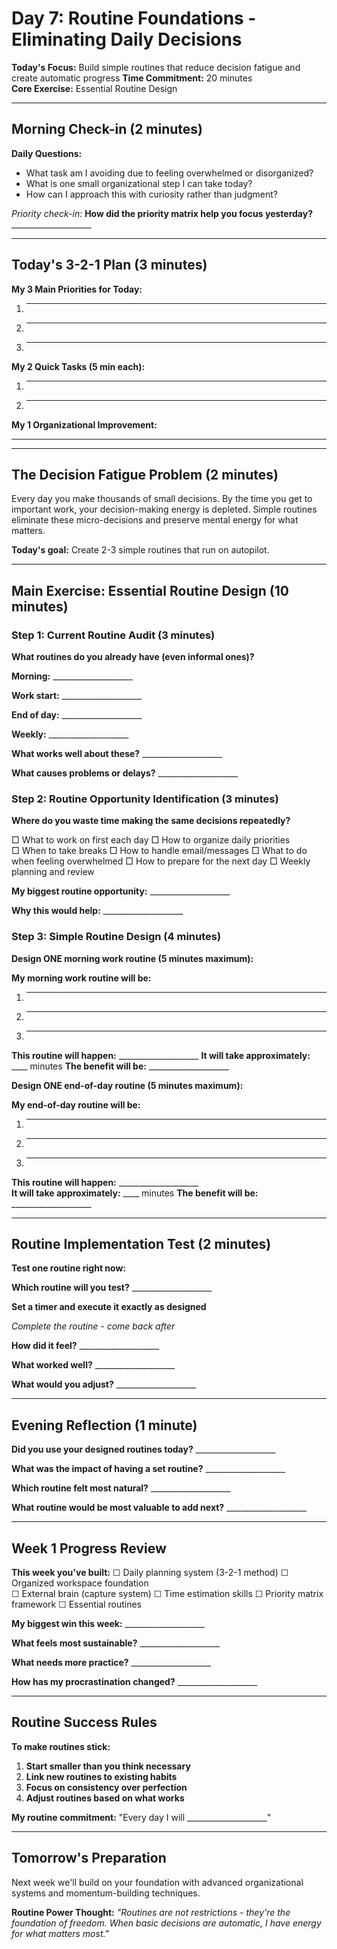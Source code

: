 # Day 7: Routine Foundations - Eliminating Daily Decisions

**Today's Focus:** Build simple routines that reduce decision fatigue and create automatic progress
**Time Commitment:** 20 minutes  
**Core Exercise:** Essential Routine Design

---

## Morning Check-in (2 minutes)

**Daily Questions:**
- What task am I avoiding due to feeling overwhelmed or disorganized?
- What is one small organizational step I can take today?
- How can I approach this with curiosity rather than judgment?

*Priority check-in:*
**How did the priority matrix help you focus yesterday?** ____________________

---

## Today's 3-2-1 Plan (3 minutes)

**My 3 Main Priorities for Today:**
1. ____________________
2. ____________________
3. ____________________

**My 2 Quick Tasks (5 min each):**
1. ____________________
2. ____________________

**My 1 Organizational Improvement:**
____________________

---

## The Decision Fatigue Problem (2 minutes)

Every day you make thousands of small decisions. By the time you get to important work, your decision-making energy is depleted. Simple routines eliminate these micro-decisions and preserve mental energy for what matters.

**Today's goal:** Create 2-3 simple routines that run on autopilot.

---

## Main Exercise: Essential Routine Design (10 minutes)

### Step 1: Current Routine Audit (3 minutes)

**What routines do you already have (even informal ones)?**

**Morning:** ____________________

**Work start:** ____________________

**End of day:** ____________________

**Weekly:** ____________________

**What works well about these?** ____________________

**What causes problems or delays?** ____________________

### Step 2: Routine Opportunity Identification (3 minutes)

**Where do you waste time making the same decisions repeatedly?**

□ What to work on first each day
□ How to organize daily priorities  
□ When to take breaks
□ How to handle email/messages
□ What to do when feeling overwhelmed
□ How to prepare for the next day
□ Weekly planning and review

**My biggest routine opportunity:** ____________________

**Why this would help:** ____________________

### Step 3: Simple Routine Design (4 minutes)

**Design ONE morning work routine (5 minutes maximum):**

**My morning work routine will be:**
1. ____________________
2. ____________________
3. ____________________

**This routine will happen:** ____________________
**It will take approximately:** ____ minutes
**The benefit will be:** ____________________

**Design ONE end-of-day routine (5 minutes maximum):**

**My end-of-day routine will be:**
1. ____________________
2. ____________________
3. ____________________

**This routine will happen:** ____________________  
**It will take approximately:** ____ minutes
**The benefit will be:** ____________________

---

## Routine Implementation Test (2 minutes)

**Test one routine right now:**

**Which routine will you test?** ____________________

**Set a timer and execute it exactly as designed**

*Complete the routine - come back after*

**How did it feel?** ____________________

**What worked well?** ____________________

**What would you adjust?** ____________________

---

## Evening Reflection (1 minute)

**Did you use your designed routines today?** ____________________

**What was the impact of having a set routine?** ____________________

**Which routine felt most natural?** ____________________

**What routine would be most valuable to add next?** ____________________

---

## Week 1 Progress Review

**This week you've built:**
☐ Daily planning system (3-2-1 method)
☐ Organized workspace foundation  
☐ External brain (capture system)
☐ Time estimation skills
☐ Priority matrix framework
☐ Essential routines

**My biggest win this week:** ____________________

**What feels most sustainable?** ____________________

**What needs more practice?** ____________________

**How has my procrastination changed?** ____________________

---

## Routine Success Rules

**To make routines stick:**

1. **Start smaller than you think necessary**
2. **Link new routines to existing habits**  
3. **Focus on consistency over perfection**
4. **Adjust routines based on what works**

**My routine commitment:** "Every day I will ____________________"

---

## Tomorrow's Preparation
Next week we'll build on your foundation with advanced organizational systems and momentum-building techniques.

**Routine Power Thought:**
*"Routines are not restrictions - they're the foundation of freedom. When basic decisions are automatic, I have energy for what matters most."*